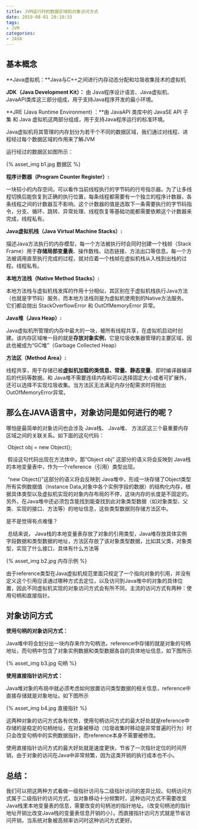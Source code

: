 ```yaml
---
title: JVM运行时的数据区域和对象访问方式
date: 2019-08-01 20:18:33
tags:
- JVM
categories:
- JAVA
---
```


## 基本概念

**Java虚拟机：**Java与C++之间进行内存动态分配和垃圾收集技术的虚拟机

**JDK（Java Development Kit）：** 由 Java程序设计语言、Java虚拟机、JavaAPI类库这三部分组成，用于支持Java程序开发的最小环境。

**JRE (Java Runtime Environment) ：**由 JavaAPI 类库中的 JavaSE API 子集 和 Java 虚拟机这两部分组成，用于支持Java程序运行的标准环境。

Java虚拟机将其管理的内存划分为若干个不同的数据区域，我们通过对线程、进程经过每个数据区域的作用来了解JVM



运行经过的数据区如图所示：

{% asset_img b1.jpg 数据区 %}
<!--more-->

**程序计数器（Program Counter Register）:**

​       一块较小的内存空间，可以看作当前线程执行的字节码的行号指示器。为了让多线程切换后能恢复到正确的执行位置，每条线程都需要有一个独立的程序计数器，各条线程之间的计数器互不影响。这个计数器的值是选取下一条需要执行的字节码指令，分支、循环、跳转、异常处理、线程恢复等基础功能都需要依赖这个计数器来完成，线程私有。



**Java虚拟机栈（Java Virtual Machine Stacks）:**

​       描述Java方法执行的内存模型，每一个方法被执行时会同时创建一个栈帧（Stack Frame）用于**存储局部变量表**、操作数栈、动态链接、方法出口等信息。每一个方法被调用直至执行完成的过程，就对应着一个栈帧在虚拟机栈从入栈到出栈的过程。线程私有。



**本地方法栈（Native Method Stacks）:**

​       本地方法栈与虚拟机栈发挥的作用十分相似，其区别在于虚拟机栈执行Java方法（也就是字节码）服务，而本地方法栈则是为虚拟机使用到的Native方法服务。它们都会抛出 StackOverflowError 和 OutOfMemoryError 异常。



**Java堆（Java Heap）:**

​      Java虚拟机所管理的内存中最大的一块，被所有线程共享，在虚拟机启动时创建。该内存区域唯一目的就是**存放对象实例**，它是垃圾收集器管理的主要区域，因此也被成为“GC堆”（Garbage Collected Heap）



**方法区（Method Area）:**

​       线程共享，用于存储已被**虚拟机加载的类信息、常量、静态变量**、即时编译器编译后的代码等数据。和 Java堆不需要连续内存和可以选择固定大小或者可扩展外，还可以选择不实现垃圾收集。当方法区无法满足内存分配需求时将抛出OutOfMemoryError异常。





## **那么在JAVA语言中，对象访问是如何进行的呢？**

哪怕是最简单的对象访问也会涉及 Java栈、 Java堆、 方法区这三个最重要内存区域之间的关联关系。如下面的这句代码：

​          Object obj = new Object();

​        假设这句代码出现在方法体中，那“Object obj” 这部分的语义将会反映到 Java栈的本地变量表中，作为一个reference（引用）类型出现。

​       “new Object()”这部分的语义将会反映到 Java堆中，形成一块存储了Object类型所有实例数据值（Instance Data,对象中各个实例字段的数据）的结构化内存，根据具体类型以及虚拟机实现的对象内存布局的不停，这块内存的长度是不固定的。另外，在Java堆中还必须包含能找到能查找到此对象类型数据（如对象类型、父类、实现的接口、方法等）的地址信息，这些类型数据则存储方法区中。

是不是觉得有点难懂？

​       总结来说， Java栈的本地变量表存放了对象的引用类型，Java堆存放具体实例字段数据和类型数据的地址，方法区存放了该对象类型数据，比如其父类，对象类型，实现了什么接口，具体有什么方法等



{% asset_img b2.jpg 内存示例 %}


​         由于reference类型在Java虚拟机规范里面只规定了一个指向对象的引用，并没有定义这个引用应该通过哪种方式去定位，以及访问到Java堆中的对象的具体位置，因此不同虚拟机实现的对象访问方式会有所不同，主流的访问方式有两种：使用句柄和直接指针。

## 对象访问方式


**使用句柄的对象访问方式：**

​         Java堆中将会划分出一块内存来作为句柄池，reference中存储的就是对象的句柄地址，而句柄中包含了对象实例数据和类型数据各自的具体地址信息，如下图所示         

{% asset_img b3.jpg 句柄 %}


**使用直接指针访问方式：**

​       Java堆对象的布局中就必须考虑如何放置访问类型数据的相关信息，reference中直接存储就是对象地址。如下图所示

{% asset_img b4.jpg 直接指针 %}



​      这两种对象的访问方式各有优势，使用句柄访问方式的最大好处就是reference中存储的是稳定的句柄地址，在对象被移动（垃圾收集时移动是非常普遍的行为）时只会改变句柄中的实例数据指针，而reference本身不需要被修改。

​     使用直接指针访问方式的最大好处就是速度更快，节省了一次指针定位的时间开销，由于对象的访问在Java中非常频繁，因为这类开销的执行成本也不小。



##  **总结：**

我们可以把这两种方式看做一级指针访问与二级指针访问的差异比较。句柄访问方式属于二级指针的访问方式，当对象移动十分频繁时，这种访问方式不需要改变Java栈里本地变量表的信息，需要改变的句柄池的指针地址。（改变句柄池的指针地址开销比改变Java栈的变量表信息开销的小）。而直接指针访问方式就是节省访问开销，当系统对象被高频率访问时这种访问方式更好。